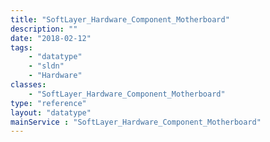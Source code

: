 ```yaml
---
title: "SoftLayer_Hardware_Component_Motherboard"
description: ""
date: "2018-02-12"
tags:
    - "datatype"
    - "sldn"
    - "Hardware"
classes:
    - "SoftLayer_Hardware_Component_Motherboard"
type: "reference"
layout: "datatype"
mainService : "SoftLayer_Hardware_Component_Motherboard"
---
```


